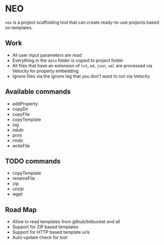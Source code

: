 # NEO

`neo` is a project scaffolding tool that can create ready-to-use projects based on templates.

## Work

* All user input parameters are read
* Everything in the `data` folder is copied to project folder
* All files that have an extension of `txt`, `md`, `json`, `xml` are processed via Velocity for property embedding
* Ignore files via the ignore tag that you don't want to run via Velocity

## Available commands

* addProperty
* copyDir
* copyFile
* copyTemplate
* log
* mkdir
* print
* rmdir
* writeFile

## TODO commands

* copyTemplate
* renameFile
* zip
* unzip
* wget


## Road Map

* Allow to read templates from github/bitbucket and all
* Support for ZIP based templates
* Support for HTTP based template urls
* Auto-update check for tool
